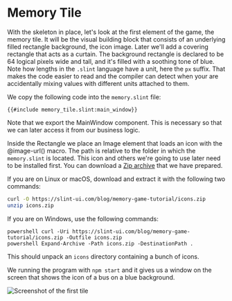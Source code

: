 # Memory Tile

With the skeleton in place, let's look at the first element of the game, the memory tile. It will be the
visual building block that consists of an underlying filled rectangle background, the icon image. Later we'll add a
covering rectangle that acts as a curtain. The background rectangle is declared to be 64 logical pixels wide and tall,
and it's filled with a soothing tone of blue. Note how lengths in the `.slint` language have a unit, here
the `px` suffix. That makes the code easier to read and the compiler can detect when your are accidentally
mixing values with different units attached to them.

We copy the following code into the `memory.slint` file:

```slint
{{#include memory_tile.slint:main_window}}
```

Note that we export the <span class="hljs-title">MainWindow</span> component. This is necessary so that we can later access it
from our business logic.

Inside the <span class="hljs-built_in">Rectangle</span> we place an <span class="hljs-built_in">Image</span> element that
loads an icon with the <span class="hljs-built_in">@image-url()</span> macro. The path is relative to the folder in which
the `memory.slint` is located. This icon and others we're going to use later need to be installed first. You can download a
[Zip archive](https://slint-ui.com/blog/memory-game-tutorial/icons.zip) that we have prepared.

If you are on Linux or macOS, download and extract it with the following two commands:

```sh
curl -O https://slint-ui.com/blog/memory-game-tutorial/icons.zip
unzip icons.zip
```

If you are on Windows, use the following commands:

```
powershell curl -Uri https://slint-ui.com/blog/memory-game-tutorial/icons.zip -Outfile icons.zip
powershell Expand-Archive -Path icons.zip -DestinationPath .
```

This should unpack an `icons` directory containing a bunch of icons.

We running the program with `npm start` and it gives us a window on the screen that shows the icon of a bus on a blue background.

![Screenshot of the first tile](https://slint-ui.com/blog/memory-game-tutorial/memory-tile.png "Memory Tile Screenshot")
